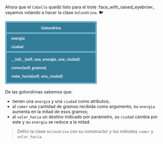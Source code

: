 Ahora que el `Caballo` quedó listo para el trote :face_with_raised_eyebrow:, vayamos volando a hacer la clase `Golondrina`. :bird:

<img src="https://raw.githubusercontent.com/MumukiProject/mumuki-guia-python3-clases-python-v-2021/master/assets/clases_2_1647535419791.11.svg" alt="clases_2_1647535419791.11.svg" width="300px" height="auto">

De las golondrinas sabemos que:

* tienen una `energia` y una `ciudad` como atributos;
* al `comer` una cantidad de gramos recibida como argumento, su `energia` aumenta en la mitad de esos gramos;
* al `volar_hacia` un destino indicado por parámetro, su `ciudad` cambia por este y su `energia` se reduce a la mitad.

> Definí la clase `Golondrina` con su constructor y los métodos `comer` y `volar_hacia`.